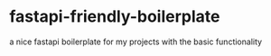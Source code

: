 # fastapi-friendly-boilerplate
a nice fastapi boilerplate for my projects with the basic functionality 
